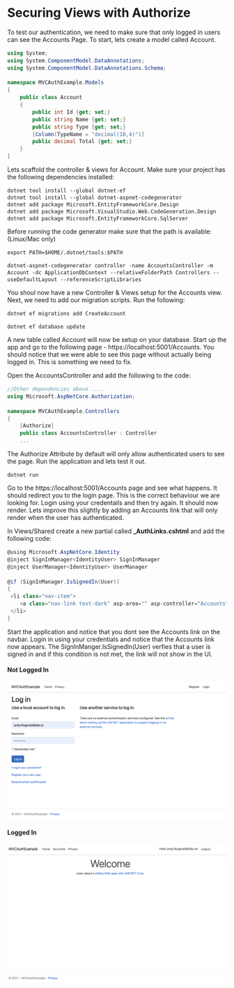 # Securing Views with Authorize
To test our authentication, we need to make sure that only logged in users can see the Accounts Page. To start, lets create a model called Account.

```csharp
using System;
using System.ComponentModel.DataAnnotations;
using System.ComponentModel.DataAnnotations.Schema;

namespace MVCAuthExample.Models
{
    public class Account
    {
        public int Id {get; set;}
        public string Name {get; set;}
        public string Type {get; set;}
        [Column(TypeName = "decimal(18,4)")]
        public decimal Total {get; set;}
    }
}
```

Lets scaffold the controller & views for Account. Make sure your project has the following dependencies installed:

```shell
dotnet tool install --global dotnet-ef
dotnet tool install --global dotnet-aspnet-codegenerator
dotnet add package Microsoft.EntityFrameworkCore.Design
dotnet add package Microsoft.VisualStudio.Web.CodeGeneration.Design
dotnet add package Microsoft.EntityFrameworkCore.SqlServer
```

Before running the code generator make sure that the path is available: (Linux/Mac only)

```shell
export PATH=$HOME/.dotnet/tools:$PATH
```

```shell
dotnet-aspnet-codegenerator controller -name AccountsController -m Account -dc ApplicationDbContext --relativeFolderPath Controllers --useDefaultLayout --referenceScriptLibraries
```

You shoul now have a new Controller & Views setup for the Accounts view. Next, we need to add our migration scripts. Run the following:

```shell
dotnet ef migrations add CreateAccount
```

```shell
dotnet ef database update
```

A new table called Account will now be setup on your database. Start up the app and go to the following page - https://localhost:5001/Accounts. You should notice that we were able to see this page without actually being logged in. This is something we need to fix. 

Open the AccountsController and add the following to the code:

```csharp
//Other dependencies above ....
using Microsoft.AspNetCore.Authorization;

namespace MVCAuthExample.Controllers
{
    [Authorize]
    public class AccountsController : Controller
    ...

```

The Authorize Attribute by default will only allow authenticated users to see the page. Run the application and lets test it out.

```shell
dotnet run
```

Go to the https://localhost:5001/Accounts page and see what happens. It should redirect you to the login page. This is the correct behaviour we are looking for. Login using your credentails and then try again. It should now render. Lets improve this slightly by adding an Accounts link that will only render when the user has authenticated. 


In Views/Shared create a new partial called <strong>_AuthLinks.cshtml</strong> and add the following code:

```csharp
@using Microsoft.AspNetCore.Identity
@inject SignInManager<IdentityUser> SignInManager
@inject UserManager<IdentityUser> UserManager

@if (SignInManager.IsSignedIn(User))
{
 <li class="nav-item">
    <a class="nav-link text-dark" asp-area="" asp-controller="Accounts" asp-action="Index">Accounts</a>
 </li>   
}
```

Start the application and notice that you dont see the Accounts link on the navbar. Login in using your credentials and notice that the Accounts link now appears. The SignInManger.IsSignedIn(User) verfies that a user is signed in and if this condition is not met, the link will not show in the UI. 

#### Not Logged In
![Not Logged In](../imgs/not_loggedin.png)

#### Logged In
![Logged In](../imgs/loggedin.png)
